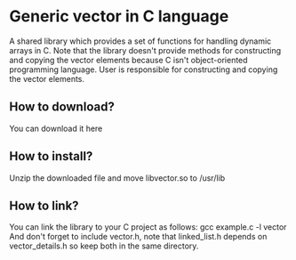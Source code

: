 # Generic vector in C language
 A shared library which provides a set of functions for handling dynamic arrays in C. Note that the library doesn't provide methods for constructing and copying the vector elements because C isn't object-oriented programming language. User is responsible for constructing and copying the vector elements.

<h2>How to download?</h2>
You can download it here <a href="https://github.com/user-attachments/files/19468164/libvector.zip"></a>

<h2>How to install?</h2>
 Unzip the downloaded file and move libvector.so to /usr/lib

 <h2>How to link?</h2>
 You can link the library to your C project as follows: gcc example.c -l vector <br>
And don't forget to include vector.h, note that linked_list.h depends on vector_details.h so keep both in the same directory.
